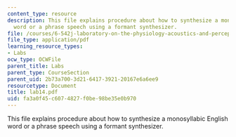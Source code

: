 ```yaml
---
content_type: resource
description: This file explains procedure about how to synthesize a monosyllabic English
  word or a phrase speech using a formant synthesizer.
file: /courses/6-542j-laboratory-on-the-physiology-acoustics-and-perception-of-speech-fall-2005/fa3a0f45c6074827f0be98be35e0b970_lab14.pdf
file_type: application/pdf
learning_resource_types:
- Labs
ocw_type: OCWFile
parent_title: Labs
parent_type: CourseSection
parent_uid: 2b73a700-3d21-6417-3921-20167e6a6ee9
resourcetype: Document
title: lab14.pdf
uid: fa3a0f45-c607-4827-f0be-98be35e0b970
---
```

This file explains procedure about how to synthesize a monosyllabic English word or a phrase speech using a formant synthesizer.

